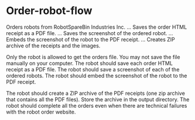 # Order-robot-flow

Orders robots from RobotSpareBin Industries Inc.
...               Saves the order HTML receipt as a PDF file.
...               Saves the screenshot of the ordered robot.
...               Embeds the screenshot of the robot to the PDF receipt.
...               Creates ZIP archive of the receipts and the images.

Only the robot is allowed to get the orders file. You may not save the file manually on your computer.
The robot should save each order HTML receipt as a PDF file.
The robot should save a screenshot of each of the ordered robots.
The robot should embed the screenshot of the robot to the PDF receipt.

The robot should create a ZIP archive of the PDF receipts (one zip archive that contains all the PDF files). Store the archive in the output directory.
The robot should complete all the orders even when there are technical failures with the robot order website.
